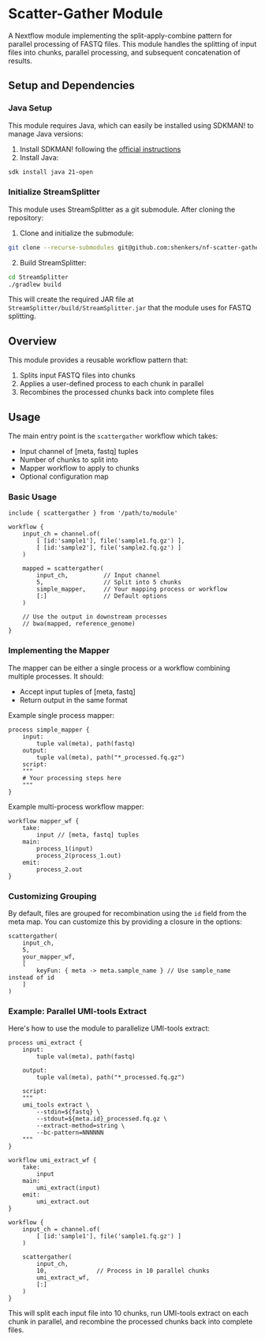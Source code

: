# Scatter-Gather Module

A Nextflow module implementing the split-apply-combine pattern for parallel processing of FASTQ files. This module handles the splitting of input files into chunks, parallel processing, and subsequent concatenation of results.

## Setup and Dependencies

### Java Setup
This module requires Java, which can easily be installed using SDKMAN! to manage Java versions:

1. Install SDKMAN! following the [official instructions](https://sdkman.io/install)
2. Install Java:
```bash
sdk install java 21-open
```

### Initialize StreamSplitter
This module uses StreamSplitter as a git submodule. After cloning the repository:

1. Clone and initialize the submodule:

```bash
git clone --recurse-submodules git@github.com:shenkers/nf-scatter-gather.git
```

2. Build StreamSplitter:
```bash
cd StreamSplitter
./gradlew build
```

This will create the required JAR file at `StreamSplitter/build/StreamSplitter.jar` that the module uses for FASTQ splitting.

## Overview

This module provides a reusable workflow pattern that:
1. Splits input FASTQ files into chunks
2. Applies a user-defined process to each chunk in parallel
3. Recombines the processed chunks back into complete files

## Usage

The main entry point is the `scattergather` workflow which takes:
- Input channel of [meta, fastq] tuples
- Number of chunks to split into
- Mapper workflow to apply to chunks
- Optional configuration map

### Basic Usage

```nextflow
include { scattergather } from '/path/to/module'

workflow {
    input_ch = channel.of(
        [ [id:'sample1'], file('sample1.fq.gz') ],
        [ [id:'sample2'], file('sample2.fq.gz') ]
    )

    mapped = scattergather(
        input_ch,          // Input channel
        5,                 // Split into 5 chunks
        simple_mapper,     // Your mapping process or workflow
        [:]                // Default options
    )

    // Use the output in downstream processes
    // bwa(mapped, reference_genome)
}
```

### Implementing the Mapper

The mapper can be either a single process or a workflow combining multiple processes. It should:
- Accept input tuples of [meta, fastq]
- Return output in the same format

Example single process mapper:
```nextflow
process simple_mapper {
    input:
        tuple val(meta), path(fastq)
    output:
        tuple val(meta), path("*_processed.fq.gz")
    script:
    """
    # Your processing steps here
    """
}
```

Example multi-process workflow mapper:
```nextflow
workflow mapper_wf {
    take:
        input // [meta, fastq] tuples
    main:
        process_1(input)
        process_2(process_1.out)
    emit:
        process_2.out
}
```

### Customizing Grouping

By default, files are grouped for recombination using the `id` field from the meta map. You can customize this by providing a closure in the options:

```nextflow
scattergather(
    input_ch,
    5,
    your_mapper_wf,
    [
        keyFun: { meta -> meta.sample_name } // Use sample_name instead of id
    ]
)
```

### Example: Parallel UMI-tools Extract

Here's how to use the module to parallelize UMI-tools extract:

```nextflow
process umi_extract {
    input:
        tuple val(meta), path(fastq)

    output:
        tuple val(meta), path("*_processed.fq.gz")

    script:
    """
    umi_tools extract \
        --stdin=${fastq} \
        --stdout=${meta.id}_processed.fq.gz \
        --extract-method=string \
        --bc-pattern=NNNNNN
    """
}

workflow umi_extract_wf {
    take:
        input
    main:
        umi_extract(input)
    emit:
        umi_extract.out
}

workflow {
    input_ch = channel.of(
        [ [id:'sample1'], file('sample1.fq.gz') ]
    )

    scattergather(
        input_ch,
        10,              // Process in 10 parallel chunks
        umi_extract_wf,
        [:]
    )
}
```

This will split each input file into 10 chunks, run UMI-tools extract on each chunk in parallel, and recombine the processed chunks back into complete files.
